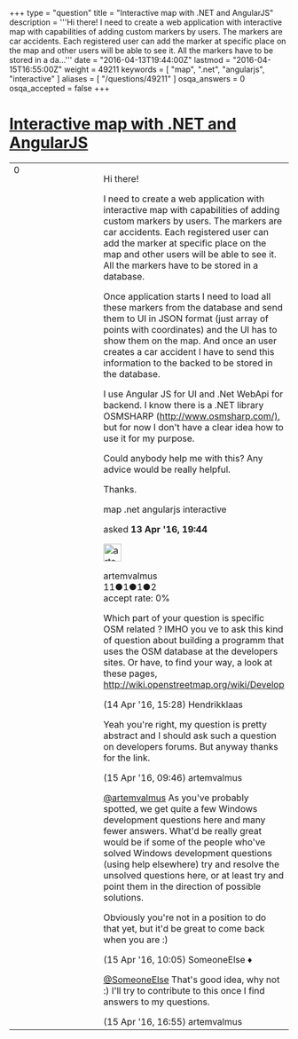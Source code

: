 +++
type = "question"
title = "Interactive map with .NET and AngularJS"
description = '''Hi there! I need to create a web application with interactive map with capabilities of adding custom markers by users. The markers are car accidents. Each registered user can add the marker at specific place on the map and other users will be able to see it. All the markers have to be stored in a da...'''
date = "2016-04-13T19:44:00Z"
lastmod = "2016-04-15T16:55:00Z"
weight = 49211
keywords = [ "map", ".net", "angularjs", "interactive" ]
aliases = [ "/questions/49211" ]
osqa_answers = 0
osqa_accepted = false
+++

<div class="headNormal">

# [Interactive map with .NET and AngularJS](/questions/49211/interactive-map-with-net-and-angularjs)

</div>

<div id="main-body">

<div id="askform">

<table id="question-table" style="width:100%;">
<colgroup>
<col style="width: 50%" />
<col style="width: 50%" />
</colgroup>
<tbody>
<tr>
<td style="width: 30px; vertical-align: top"><div class="vote-buttons">
<span id="post-49211-upvote" class="ajax-command post-vote up" rel="nofollow" title="I like this post (click again to cancel)"> </span>
<div id="post-49211-score" class="post-score" title="current number of votes">
0
</div>
<span id="post-49211-downvote" class="ajax-command post-vote down" rel="nofollow" title="I dont like this post (click again to cancel)"> </span> <span id="favorite-mark" class="ajax-command favorite-mark" rel="nofollow" title="mark/unmark this question as favorite (click again to cancel)"> </span>
<div id="favorite-count" class="favorite-count">
&#10;</div>
</div></td>
<td><div id="item-right">
<div class="question-body">
<p>Hi there!</p>
<p>I need to create a web application with interactive map with capabilities of adding custom markers by users. The markers are car accidents. Each registered user can add the marker at specific place on the map and other users will be able to see it. All the markers have to be stored in a database.</p>
<p>Once application starts I need to load all these markers from the database and send them to UI in JSON format (just array of points with coordinates) and the UI has to show them on the map. And once an user creates a car accident I have to send this information to the backed to be stored in the database.</p>
<p>I use Angular JS for UI and .Net WebApi for backend. I know there is a .NET library OSMSHARP (<a href="http://www.osmsharp.com/),">http://www.osmsharp.com/),</a> but for now I don't have a clear idea how to use it for my purpose.</p>
<p>Could anybody help me with this? Any advice would be really helpful.</p>
<p>Thanks.</p>
</div>
<div id="question-tags" class="tags-container tags">
<span class="post-tag tag-link-map" rel="tag" title="see questions tagged &#39;map&#39;">map</span> <span class="post-tag tag-link-.net" rel="tag" title="see questions tagged &#39;.net&#39;">.net</span> <span class="post-tag tag-link-angularjs" rel="tag" title="see questions tagged &#39;angularjs&#39;">angularjs</span> <span class="post-tag tag-link-interactive" rel="tag" title="see questions tagged &#39;interactive&#39;">interactive</span>
</div>
<div id="question-controls" class="post-controls">
&#10;</div>
<div class="post-update-info-container">
<div class="post-update-info post-update-info-user">
<p>asked <strong>13 Apr '16, 19:44</strong></p>
<img src="https://secure.gravatar.com/avatar/e178410eb9d3b6c0b48399192ba8ebaa?s=32&amp;d=identicon&amp;r=g" class="gravatar" width="32" height="32" alt="artemvalmus&#39;s gravatar image" />
<p><span>artemvalmus</span><br />
<span class="score" title="11 reputation points">11</span><span title="1 badges"><span class="badge1">●</span><span class="badgecount">1</span></span><span title="1 badges"><span class="silver">●</span><span class="badgecount">1</span></span><span title="2 badges"><span class="bronze">●</span><span class="badgecount">2</span></span><br />
<span class="accept_rate" title="Rate of the user&#39;s accepted answers">accept rate:</span> <span title="artemvalmus has no accepted answers">0%</span></p>
</div>
</div>
<div id="comments-container-49211" class="comments-container">
<span id="49215"></span>
<div id="comment-49215" class="comment">
<div id="post-49215-score" class="comment-score">
&#10;</div>
<div class="comment-text">
<p>Which part of your question is specific OSM related ? IMHO you ve to ask this kind of question about building a programm that uses the OSM database at the developers sites. Or have, to find your way, a look at these pages, <a href="http://wiki.openstreetmap.org/wiki/Develop">http://wiki.openstreetmap.org/wiki/Develop</a></p>
</div>
<div id="comment-49215-info" class="comment-info">
<span class="comment-age">(14 Apr '16, 15:28)</span> <span class="comment-user userinfo">Hendrikklaas</span>
</div>
</div>
<span id="49236"></span>
<div id="comment-49236" class="comment">
<div id="post-49236-score" class="comment-score">
&#10;</div>
<div class="comment-text">
<p>Yeah you're right, my question is pretty abstract and I should ask such a question on developers forums. But anyway thanks for the link.</p>
</div>
<div id="comment-49236-info" class="comment-info">
<span class="comment-age">(15 Apr '16, 09:46)</span> <span class="comment-user userinfo">artemvalmus</span>
</div>
</div>
<span id="49237"></span>
<div id="comment-49237" class="comment">
<div id="post-49237-score" class="comment-score">
&#10;</div>
<div class="comment-text">
<p><a href="http://help.openstreetmap.org/users/12176/artemvalmus">@artemvalmus</a> As you've probably spotted, we get quite a few Windows development questions here and many fewer answers. What'd be really great would be if some of the people who've solved Windows development questions (using help elsewhere) try and resolve the unsolved questions here, or at least try and point them in the direction of possible solutions.</p>
<p>Obviously you're not in a position to do that yet, but it'd be great to come back when you are :)</p>
</div>
<div id="comment-49237-info" class="comment-info">
<span class="comment-age">(15 Apr '16, 10:05)</span> <span class="comment-user userinfo">SomeoneElse ♦</span>
</div>
</div>
<span id="49247"></span>
<div id="comment-49247" class="comment">
<div id="post-49247-score" class="comment-score">
&#10;</div>
<div class="comment-text">
<p><a href="http://help.openstreetmap.org/users/387/someoneelse"></a><a href="http://help.openstreetmap.org/users/387/someoneelse">@SomeoneElse</a> That's good idea, why not :) I'll try to contribute to this once I find answers to my questions.</p>
</div>
<div id="comment-49247-info" class="comment-info">
<span class="comment-age">(15 Apr '16, 16:55)</span> <span class="comment-user userinfo">artemvalmus</span>
</div>
</div>
</div>
<div id="comment-tools-49211" class="comment-tools">
&#10;</div>
<div class="clear">
&#10;</div>
<div id="comment-49211-form-container" class="comment-form-container">
&#10;</div>
<div class="clear">
&#10;</div>
</div></td>
</tr>
</tbody>
</table>

</div>

</div>

